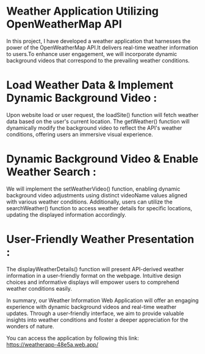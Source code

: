 # Weather Application Utilizing OpenWeatherMap API
In this project, I have developed a weather application that harnesses the power of the OpenWeatherMap API.It delivers real-time weather information to users.To enhance user engagement, we will incorporate dynamic background videos that correspond to the prevailing weather conditions.

# Load Weather Data & Implement Dynamic Background Video : 
Upon website load or user request, the loadSite() function will fetch weather data based on the user's current location. The getWeather() function will dynamically modify the background video to reflect the API's weather conditions, offering users an immersive visual experience.

# Dynamic Background Video &  Enable Weather Search :
We will implement the setWeatherVideo() function, enabling dynamic background video adjustments using distinct videoName values aligned with various weather conditions. Additionally, users can utilize the searchWeather() function to access weather details for specific locations, updating the displayed information accordingly.

# User-Friendly Weather Presentation :
The displayWeatherDetails() function will present API-derived weather information in a user-friendly format on the webpage. Intuitive design choices and informative displays will empower users to comprehend weather conditions easily.

In summary, our Weather Information Web Application will offer an engaging experience with dynamic background videos and real-time weather updates. Through a user-friendly interface, we aim to provide valuable insights into weather conditions and foster a deeper appreciation for the wonders of nature.

You can access the application by following this link:\
https://weatherapp-48e5a.web.app/
